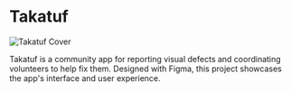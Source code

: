 # Takatuf

![Takatuf Cover](Takatuf%20Cover.jpg)

Takatuf is a community app for reporting visual defects and coordinating volunteers to help fix them. Designed with Figma, this project showcases the app's interface and user experience.
